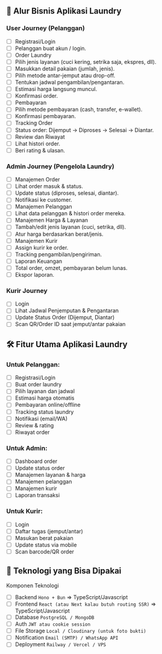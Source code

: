 ## 🧠 Alur Bisnis Aplikasi Laundry

### User Journey (Pelanggan)
- [ ] Registrasi/Login
- [ ] Pelanggan buat akun / login.
- [ ] Order Laundry
- [ ] Pilih jenis layanan (cuci kering, setrika saja, ekspres, dll).
- [ ] Masukkan detail pakaian (jumlah, jenis).
- [ ] Pilih metode antar-jemput atau drop-off.
- [ ] Tentukan jadwal pengambilan/pengantaran.
- [ ] Estimasi harga langsung muncul.
- [ ] Konfirmasi order.
- [ ] Pembayaran
- [ ] Pilih metode pembayaran (cash, transfer, e-wallet).
- [ ] Konfirmasi pembayaran.
- [ ] Tracking Order
- [ ] Status order: Dijemput → Diproses → Selesai → Diantar.
- [ ] Review dan Riwayat
- [ ] Lihat histori order.
- [ ] Beri rating & ulasan.

### Admin Journey (Pengelola Laundry)
- [ ] Manajemen Order
- [ ] Lihat order masuk & status.
- [ ] Update status (diproses, selesai, diantar).
- [ ] Notifikasi ke customer.
- [ ] Manajemen Pelanggan
- [ ] Lihat data pelanggan & histori order mereka.
- [ ] Manajemen Harga & Layanan
- [ ] Tambah/edit jenis layanan (cuci, setrika, dll).
- [ ] Atur harga berdasarkan berat/jenis.
- [ ] Manajemen Kurir
- [ ] Assign kurir ke order.
- [ ] Tracking pengambilan/pengiriman.
- [ ] Laporan Keuangan
- [ ] Total order, omzet, pembayaran belum lunas.
- [ ] Ekspor laporan.

### Kurir Journey
- [ ] Login
- [ ] Lihat Jadwal Penjemputan & Pengantaran
- [ ] Update Status Order (Dijemput, Diantar)
- [ ] Scan QR/Order ID saat jemput/antar pakaian

## 🛠️ Fitur Utama Aplikasi Laundry
### Untuk Pelanggan:
- [ ] Registrasi/Login
- [ ] Buat order laundry
- [ ] Pilih layanan dan jadwal
- [ ] Estimasi harga otomatis
- [ ] Pembayaran online/offline
- [ ] Tracking status laundry
- [ ] Notifikasi (email/WA)
- [ ] Review & rating
- [ ] Riwayat order

### Untuk Admin:
- [ ] Dashboard order
- [ ] Update status order
- [ ] Manajemen layanan & harga
- [ ] Manajemen pelanggan
- [ ] Manajemen kurir
- [ ] Laporan transaksi

### Untuk Kurir:
- [ ] Login
- [ ] Daftar tugas (jemput/antar)
- [ ] Masukan berat pakaian
- [ ] Update status via mobile
- [ ] Scan barcode/QR order

## 🔧 Teknologi yang Bisa Dipakai
Komponen	Teknologi
- [ ] Backend	`Hono + Bun` => TypeScript/Javascript
- [ ] Frontend	`React (atau Next kalau butuh routing SSR)` => TypeScript/Javascript
- [ ] Database	`PostgreSQL / MongoDB`
- [ ] Auth	`JWT atau cookie session`
- [ ] File Storage	`Local / Cloudinary (untuk foto bukti)`
- [ ] Notification	`Email (SMTP) / WhatsApp API`
- [ ] Deployment	`Railway / Vercel / VPS`